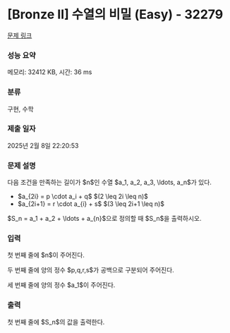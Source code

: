 # [Bronze II] 수열의 비밀 (Easy) - 32279 

[문제 링크](https://www.acmicpc.net/problem/32279) 

### 성능 요약

메모리: 32412 KB, 시간: 36 ms

### 분류

구현, 수학

### 제출 일자

2025년 2월 8일 22:20:53

### 문제 설명

<p>다음 조건을 만족하는 길이가 $n$인 수열 $a_1, a_2, a_3, \ldots, a_n$가 있다.</p>

<ul>
	<li>$a_{2i} = p \cdot a_i + q$ $(2 \leq 2i \leq n)$ </li>
	<li>$a_{2i+1} = r \cdot a_{i} + s$ $(3 \leq 2i+1 \leq n)$</li>
</ul>

<p>$S_n = a_1 + a_2 + \ldots + a_{n}$으로 정의할 때 $S_n$을 출력하시오.</p>

### 입력 

 <p>첫 번째 줄에 $n$이 주어진다.</p>

<p>두 번째 줄에 양의 정수 $p,q,r,s$가 공백으로 구분되어 주어진다.</p>

<p>세 번째 줄에 양의 정수 $a_1$이 주어진다.</p>

### 출력 

 <p>첫 번째 줄에 $S_n$의 값을 출력한다.</p>


